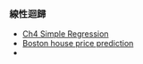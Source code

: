 ### 線性迴歸
* [Ch4 Simple Regression](https://github.com/jumbokh/nknu-class/blob/main/notebook/Ch4_SimpleRegression.ipynb)
* [Boston house price prediction](https://www.kaggle.com/shreayan98c/boston-house-price-prediction)
* 
